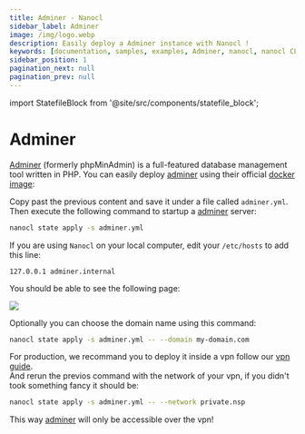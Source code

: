 ```yaml
---
title: Adminer - Nanocl
sidebar_label: Adminer
image: /img/logo.webp
description: Easily deploy a Adminer instance with Nanocl !
keywords: [documentation, samples, examples, Adminer, nanocl, nanocl CLI, CLI]
sidebar_position: 1
pagination_next: null
pagination_prev: null
---
```


import StatefileBlock from '@site/src/components/statefile_block';

# Adminer

[Adminer][adminer] (formerly phpMinAdmin) is a full-featured database management tool written in PHP.
You can easily deploy [adminer][adminer] using their official [docker image][docker image]:

<StatefileBlock example="samples/webapps/adminer" />

Copy past the previous content and save it under a file called `adminer.yml`.<br />
Then execute the following command to startup a [adminer][adminer] server:

```sh
nanocl state apply -s adminer.yml
```

If you are using `Nanocl` on your local computer, edit your `/etc/hosts` to add this line:

```
127.0.0.1 adminer.internal
```

You should be able to see the following page:

<img src="/img/adminer.png" />

Optionally you can choose the domain name using this command:

```sh
nanocl state apply -s adminer.yml -- --domain my-domain.com
```

For production, we recommand you to deploy it inside a vpn follow our [vpn guide][vpn guide].<br />
And rerun the previos command with the network of your vpn, if you didn't took something fancy it should be:

```sh
nanocl state apply -s adminer.yml -- --network private.nsp
```

This way [adminer][adminer] will only be accessible over the vpn!


[adminer]: https://www.adminer.org
[docker image]: https://hub.docker.com/_/adminer/
[vpn guide]: /guides/nanocl/advanced-usage/vpn
